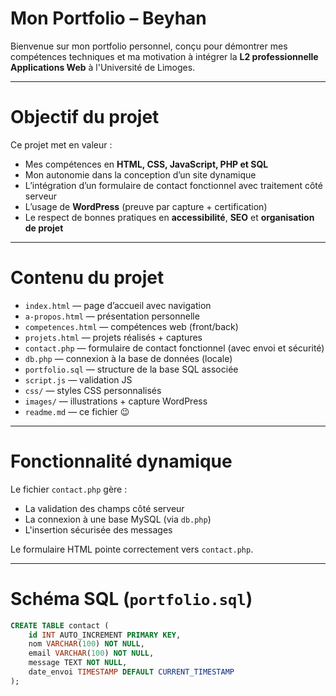 # Mon Portfolio – Beyhan

Bienvenue sur mon portfolio personnel, conçu pour démontrer mes compétences techniques et ma motivation à intégrer la **L2 professionnelle Applications Web** à l'Université de Limoges.

---

# Objectif du projet

Ce projet met en valeur :
- Mes compétences en **HTML, CSS, JavaScript, PHP et SQL**
- Mon autonomie dans la conception d’un site dynamique
- L’intégration d’un formulaire de contact fonctionnel avec traitement côté serveur
- L’usage de **WordPress** (preuve par capture + certification)
- Le respect de bonnes pratiques en **accessibilité**, **SEO** et **organisation de projet**

---

# Contenu du projet

- `index.html` — page d’accueil avec navigation
- `a-propos.html` — présentation personnelle
- `competences.html` — compétences web (front/back)
- `projets.html` — projets réalisés + captures
- `contact.php` — formulaire de contact fonctionnel (avec envoi et sécurité)
- `db.php` — connexion à la base de données (locale)
- `portfolio.sql` — structure de la base SQL associée
- `script.js` — validation JS
- `css/` — styles CSS personnalisés
- `images/` — illustrations + capture WordPress
- `readme.md` — ce fichier 😉

---

# Fonctionnalité dynamique

Le fichier `contact.php` gère :
- La validation des champs côté serveur
- La connexion à une base MySQL (via `db.php`)
- L'insertion sécurisée des messages

Le formulaire HTML pointe correctement vers `contact.php`.

---

# Schéma SQL (`portfolio.sql`)

```sql
CREATE TABLE contact (
    id INT AUTO_INCREMENT PRIMARY KEY,
    nom VARCHAR(100) NOT NULL,
    email VARCHAR(100) NOT NULL,
    message TEXT NOT NULL,
    date_envoi TIMESTAMP DEFAULT CURRENT_TIMESTAMP
);
